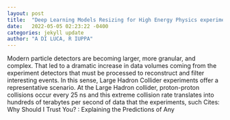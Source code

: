 ```yaml
---
layout: post
title:  "Deep Learning Models Resizing for High Energy Physics experiments"
date:   2022-05-05 02:23:22 -0400
categories: jekyll update
author: "A DI LUCA, R IUPPA"
---
```

Modern particle detectors are becoming larger, more granular, and complex. That led to a dramatic increase in data volumes coming from the experiment detectors that must be processed to reconstruct and filter interesting events. In this sense, Large Hadron Collider experiments offer a representative scenario. At the Large Hadron collider, proton-proton collisions occur every 25 ns and this extreme collision rate translates into hundreds of terabytes per second of data that the experiments, such Cites:   Why Should I Trust You? : Explaining the Predictions of Any